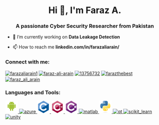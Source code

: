 <h1 align="center">Hi 👋, I'm Faraz A.</h1>
<h3 align="center">A passionate Cyber Security Researcher from Pakistan</h3>

- 🔭 I’m currently working on **Data Leakage Detection**

- 📫 How to reach me **linkedin.com/in/farazaliarain/**

<h3 align="left">Connect with me:</h3>
<p align="left">
<a href="https://twitter.com/farazaliarain1" target="blank"><img align="center" src="https://cdn.jsdelivr.net/npm/simple-icons@3.0.1/icons/twitter.svg" alt="farazaliarain1" height="30" width="40" /></a>
<a href="https://linkedin.com/in/faraz-ali-arain" target="blank"><img align="center" src="https://cdn.jsdelivr.net/npm/simple-icons@3.0.1/icons/linkedin.svg" alt="faraz-ali-arain" height="30" width="40" /></a>
<a href="https://stackoverflow.com/users/13756732" target="blank"><img align="center" src="https://cdn.jsdelivr.net/npm/simple-icons@3.0.1/icons/stackoverflow.svg" alt="13756732" height="30" width="40" /></a>
<a href="https://fb.com/farazthebest" target="blank"><img align="center" src="https://cdn.jsdelivr.net/npm/simple-icons@3.0.1/icons/facebook.svg" alt="farazthebest" height="30" width="40" /></a>
<a href="https://instagram.com/faraz_ali_arain" target="blank"><img align="center" src="https://cdn.jsdelivr.net/npm/simple-icons@3.0.1/icons/instagram.svg" alt="faraz_ali_arain" height="30" width="40" /></a>
</p>

<h3 align="left">Languages and Tools:</h3>
<p align="left"> <a href="https://developer.android.com" target="_blank"> <img src="https://raw.githubusercontent.com/devicons/devicon/master/icons/android/android-original-wordmark.svg" alt="android" width="40" height="40"/> </a> <a href="https://azure.microsoft.com/en-in/" target="_blank"> <img src="https://www.vectorlogo.zone/logos/microsoft_azure/microsoft_azure-icon.svg" alt="azure" width="40" height="40"/> </a> <a href="https://www.cprogramming.com/" target="_blank"> <img src="https://raw.githubusercontent.com/devicons/devicon/master/icons/c/c-original.svg" alt="c" width="40" height="40"/> </a> <a href="https://www.w3schools.com/cpp/" target="_blank"> <img src="https://raw.githubusercontent.com/devicons/devicon/master/icons/cplusplus/cplusplus-original.svg" alt="cplusplus" width="40" height="40"/> </a> <a href="https://www.w3schools.com/cs/" target="_blank"> <img src="https://raw.githubusercontent.com/devicons/devicon/master/icons/csharp/csharp-original.svg" alt="csharp" width="40" height="40"/> </a> <a href="https://www.mathworks.com/" target="_blank"> <img src="https://raw.githubusercontent.com/simple-icons/simple-icons/master/icons/mathworks.svg" alt="matlab" width="40" height="40"/> </a> <a href="https://www.python.org" target="_blank"> <img src="https://raw.githubusercontent.com/devicons/devicon/master/icons/python/python-original.svg" alt="python" width="40" height="40"/> </a> <a href="https://www.qt.io/" target="_blank"> <img src="https://upload.wikimedia.org/wikipedia/commons/0/0b/Qt_logo_2016.svg" alt="qt" width="40" height="40"/> </a> <a href="https://scikit-learn.org/" target="_blank"> <img src="https://upload.wikimedia.org/wikipedia/commons/0/05/Scikit_learn_logo_small.svg" alt="scikit_learn" width="40" height="40"/> </a> <a href="https://unity.com/" target="_blank"> <img src="https://www.vectorlogo.zone/logos/unity3d/unity3d-icon.svg" alt="unity" width="40" height="40"/> </a> </p>
